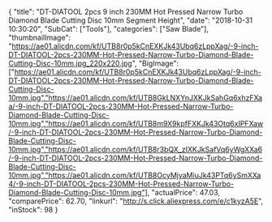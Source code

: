 {
	"title": "DT-DIATOOL 2pcs 9 inch 230MM Hot Pressed Narrow Turbo Diamond Blade Cutting Disc 10mm Segment Height",
	"date": "2018-10-31 10:30:20",
	"SubCat": ["Tools"],
	"categories": ["Saw Blade"],
	"thumbnailImage": "https://ae01.alicdn.com/kf/UTB8r0p5kCnEXKJk43Ubq6zLppXag/-9-inch-DT-DIATOOL-2pcs-230MM-Hot-Pressed-Narrow-Turbo-Diamond-Blade-Cutting-Disc-10mm.jpg_220x220.jpg",
	"BigImage": ["https://ae01.alicdn.com/kf/UTB8r0p5kCnEXKJk43Ubq6zLppXag/-9-inch-DT-DIATOOL-2pcs-230MM-Hot-Pressed-Narrow-Turbo-Diamond-Blade-Cutting-Disc-10mm.jpg","https://ae01.alicdn.com/kf/UTB8GkLNXYnJXKJkSahGq6xhzFXaa/-9-inch-DT-DIATOOL-2pcs-230MM-Hot-Pressed-Narrow-Turbo-Diamond-Blade-Cutting-Disc-10mm.jpg","https://ae01.alicdn.com/kf/UTB8m9X9kpfFXKJk43Otq6xIPFXaw/-9-inch-DT-DIATOOL-2pcs-230MM-Hot-Pressed-Narrow-Turbo-Diamond-Blade-Cutting-Disc-10mm.jpg","https://ae01.alicdn.com/kf/UTB8r3bQX_zIXKJkSafVq6yWgXXa6/-9-inch-DT-DIATOOL-2pcs-230MM-Hot-Pressed-Narrow-Turbo-Diamond-Blade-Cutting-Disc-10mm.jpg","https://ae01.alicdn.com/kf/UTB8OcyMjyaMiuJk43PTq6ySmXXa4/-9-inch-DT-DIATOOL-2pcs-230MM-Hot-Pressed-Narrow-Turbo-Diamond-Blade-Cutting-Disc-10mm.jpg"],
	"actualPrice": 47.03,
	"comparePrice": 62.70,
	"linkurl": "http://s.click.aliexpress.com/e/c1kyzA5E",
	"inStock": 98
}
